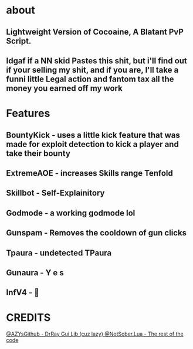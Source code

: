 # about
## Lightweight Version of Cocoaine, A Blatant PvP Script.
## Idgaf if a NN skid Pastes this shit, but i'll find out if your selling my shit, and if you are, I'll take a funni little Legal action and fantom tax all the money you earned off my work

# Features

## BountyKick - uses a little kick feature that was made for exploit detection to kick a player and take their bounty
## ExtremeAOE - increases Skills range Tenfold
## Skillbot - Self-Explainitory
## Godmode - a working godmode lol
## Gunspam - Removes the cooldown of gun clicks
## Tpaura - undetected TPaura
## Gunaura - Y e s
## InfV4 - 🤞

# CREDITS

<a href link=https://github.com/AZYsGithub>@AZYsGithub</href> - DrRay Gui Lib (cuz lazy)
<a href link=https://github.com/OneMinuteNoZa>@NotSober.Lua</href> - The rest of the code
